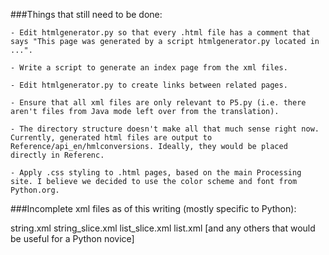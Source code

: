 ###Things that still need to be done:

    - Edit htmlgenerator.py so that every .html file has a comment that says "This page was generated by a script htmlgenerator.py located in ...". 

    - Write a script to generate an index page from the xml files. 

    - Edit htmlgenerator.py to create links between related pages.  
    
    - Ensure that all xml files are only relevant to P5.py (i.e. there aren't files from Java mode left over from the translation). 

    - The directory structure doesn't make all that much sense right now. Currently, generated html files are output to Reference/api_en/hmlconversions. Ideally, they would be placed directly in Referenc.

    - Apply .css styling to .html pages, based on the main Processing site. I believe we decided to use the color scheme and font from Python.org.

###Incomplete xml files as of this writing (mostly specific to Python):
   
string.xml
string_slice.xml
list_slice.xml
list.xml
[and any others that would be useful for a Python novice]
